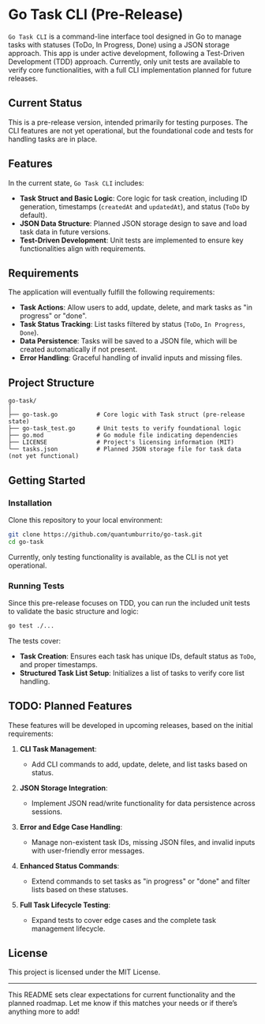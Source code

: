 # Go Task CLI (Pre-Release)

`Go Task CLI` is a command-line interface tool designed in Go to manage tasks with statuses (ToDo, In Progress, Done) using a JSON storage approach. This app is under active development, following a Test-Driven Development (TDD) approach. Currently, only unit tests are available to verify core functionalities, with a full CLI implementation planned for future releases.

## Current Status

This is a pre-release version, intended primarily for testing purposes. The CLI features are not yet operational, but the foundational code and tests for handling tasks are in place.

## Features

In the current state, `Go Task CLI` includes:

- **Task Struct and Basic Logic**: Core logic for task creation, including ID generation, timestamps (`createdAt` and `updatedAt`), and status (`ToDo` by default).
- **JSON Data Structure**: Planned JSON storage design to save and load task data in future versions.
- **Test-Driven Development**: Unit tests are implemented to ensure key functionalities align with requirements.
  
## Requirements

The application will eventually fulfill the following requirements:

- **Task Actions**: Allow users to add, update, delete, and mark tasks as "in progress" or "done".
- **Task Status Tracking**: List tasks filtered by status (`ToDo`, `In Progress`, `Done`).
- **Data Persistence**: Tasks will be saved to a JSON file, which will be created automatically if not present.
- **Error Handling**: Graceful handling of invalid inputs and missing files.
  
## Project Structure

```
go-task/
│
├── go-task.go           # Core logic with Task struct (pre-release state)
├── go-task_test.go      # Unit tests to verify foundational logic
├── go.mod               # Go module file indicating dependencies
├── LICENSE              # Project's licensing information (MIT)
└── tasks.json           # Planned JSON storage file for task data (not yet functional)
```

## Getting Started

### Installation

Clone this repository to your local environment:

```bash
git clone https://github.com/quantumburrito/go-task.git
cd go-task
```

Currently, only testing functionality is available, as the CLI is not yet operational.

### Running Tests

Since this pre-release focuses on TDD, you can run the included unit tests to validate the basic structure and logic:

```bash
go test ./...
```

The tests cover:

- **Task Creation**: Ensures each task has unique IDs, default status as `ToDo`, and proper timestamps.
- **Structured Task List Setup**: Initializes a list of tasks to verify core list handling.

## TODO: Planned Features

These features will be developed in upcoming releases, based on the initial requirements:

1. **CLI Task Management**:
   - Add CLI commands to add, update, delete, and list tasks based on status.

2. **JSON Storage Integration**:
   - Implement JSON read/write functionality for data persistence across sessions.

3. **Error and Edge Case Handling**:
   - Manage non-existent task IDs, missing JSON files, and invalid inputs with user-friendly error messages.

4. **Enhanced Status Commands**:
   - Extend commands to set tasks as "in progress" or "done" and filter lists based on these statuses.

5. **Full Task Lifecycle Testing**:
   - Expand tests to cover edge cases and the complete task management lifecycle.

## License

This project is licensed under the MIT License.

---

This README sets clear expectations for current functionality and the planned roadmap. Let me know if this matches your needs or if there’s anything more to add!
